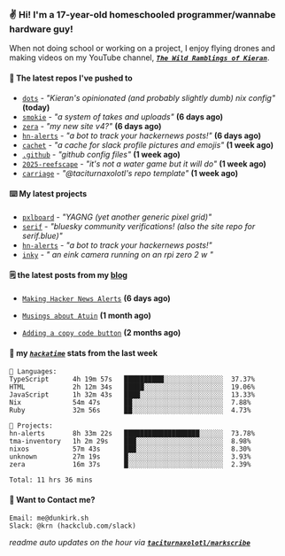 ### ✌️ Hi! I'm a 17-year-old homeschooled programmer/wannabe hardware guy!

When not doing school or working on a project, I enjoy flying drones and making videos on my YouTube channel, [**_`The Wild Ramblings of Kieran`_**](https://youtube.com/@kieran.rambles).

#### 👷 The latest repos I've pushed to

- [`dots`](https://github.com/taciturnaxolotl/dots) - _"Kieran's opinionated (and probably slightly dumb) nix config"_ **(today)**
- [`smokie`](https://github.com/taciturnaxolotl/smokie) - _"a system of takes and uploads"_ **(6 days ago)**
- [`zera`](https://github.com/taciturnaxolotl/zera) - _"my new site v4?"_ **(6 days ago)**
- [`hn-alerts`](https://github.com/taciturnaxolotl/hn-alerts) - _"a bot to track your hackernews posts!"_ **(6 days ago)**
- [`cachet`](https://github.com/taciturnaxolotl/cachet) - _"a cache for slack profile pictures and emojis"_ **(1 week ago)**
- [`.github`](https://github.com/taciturnaxolotl/.github) - _"github config files"_ **(1 week ago)**
- [`2025-reefscape`](https://github.com/df1317/2025-reefscape) - _"it's not a water game but it will do"_ **(1 week ago)**
- [`carriage`](https://github.com/taciturnaxolotl/carriage) - _"@taciturnaxolotl's repo template"_ **(1 week ago)**

#### ⌨️ My latest projects

- [`pxlboard`](https://github.com/taciturnaxolotl/pxlboard) - _"YAGNG (yet another generic pixel grid)"_
- [`serif`](https://github.com/taciturnaxolotl/serif) - _"bluesky community verifications! (also the site repo for serif.blue)"_
- [`hn-alerts`](https://github.com/taciturnaxolotl/hn-alerts) - _"a bot to track your hackernews posts!"_
- [`inky`](https://github.com/taciturnaxolotl/inky) - _" an eink camera running on an rpi zero 2 w "_

#### 🗒️ the latest posts from my [blog](https://dunkirk.sh)

- [`Making Hacker News Alerts`](https://dunkirk.sh/blog/hn-alerts/) **(6 days ago)**

- [`Musings about Atuin`](https://dunkirk.sh/blog/atuin/) **(1 month ago)**

- [`Adding a copy code button`](https://dunkirk.sh/blog/adding-a-copy-button/) **(2 months ago)**



#### 📡 my [_`hackatime`_](https://waka.hackclub.com) stats from the last week

```text
💾 Languages:
TypeScript      4h 19m 57s   ██████████░░░░░░░░░░░░░░░  37.37%
HTML            2h 12m 34s   █████░░░░░░░░░░░░░░░░░░░░  19.06%
JavaScript      1h 32m 43s   ████░░░░░░░░░░░░░░░░░░░░░  13.33%
Nix             54m 47s      ██░░░░░░░░░░░░░░░░░░░░░░░  7.88%
Ruby            32m 56s      ██░░░░░░░░░░░░░░░░░░░░░░░  4.73%

💼 Projects:
hn-alerts       8h 33m 22s   ███████████████████░░░░░░  73.78%
tma-inventory   1h 2m 29s    ███░░░░░░░░░░░░░░░░░░░░░░  8.98%
nixos           57m 43s      ███░░░░░░░░░░░░░░░░░░░░░░  8.30%
unknown         27m 19s      █░░░░░░░░░░░░░░░░░░░░░░░░  3.93%
zera            16m 37s      █░░░░░░░░░░░░░░░░░░░░░░░░  2.39%

Total: 11 hrs 36 mins
```

#### 📮 Want to Contact me?

```text
Email: me@dunkirk.sh
Slack: @krn (hackclub.com/slack)
```

_readme auto updates on the hour via [**`taciturnaxolotl/markscribe`**](https://github.com/taciturnaxolotl/markscribe)_
